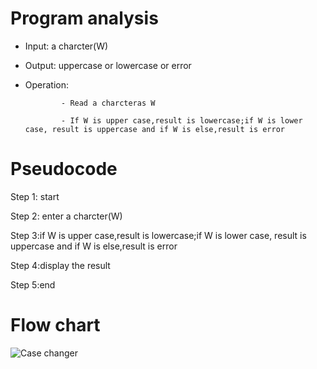 # Program analysis

* Input: a charcter(W)

* Output: uppercase or lowercase or error

* Operation:

              - Read a charcteras W

              - If W is upper case,result is lowercase;if W is lower case, result is uppercase and if W is else,result is error

# Pseudocode 

Step 1: start

Step 2: enter a charcter(W)

 Step 3:if W is upper case,result is lowercase;if W is lower case, result is uppercase and if W is else,result is error

Step 4:display the result

Step 5:end

# Flow chart

![Case changer](https://github.com/SWEG-2015EC-Batch/Free-Thinkers/assets/149406171/dead35b9-931e-4cd8-bb6e-9663de776957)

